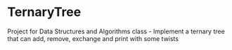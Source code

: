 # TernaryTree
Project for Data Structures and Algorithms class - Implement a ternary tree that can add, remove, exchange and print with some twists
